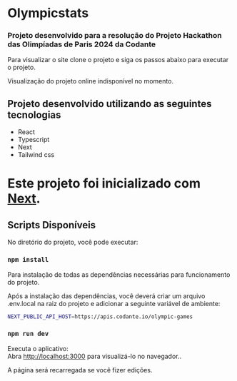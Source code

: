 #  Olympicstats
### Projeto desenvolvido para a resolução do Projeto Hackathon das Olimpíadas de Paris 2024 da Codante

Para visualizar o site clone o projeto e siga os passos abaixo para executar o projeto.

Visualização do projeto online indisponível no momento.

## Projeto desenvolvido utilizando as seguintes tecnologias
  - React
  - Typescript
  - Next
  - Tailwind css

# Este projeto foi inicializado com [Next](https://nextjs.org/).

## Scripts Disponíveis

No diretório do projeto, você pode executar:

### `npm install`

Para instalação de todas as dependências necessárias para funcionamento do projeto.

Após a instalação das dependências, você deverá criar um arquivo .env.local na raiz do projeto e adicionar a seguinte variável de ambiente:

```bash
NEXT_PUBLIC_API_HOST=https://apis.codante.io/olympic-games
```

### `npm run dev`

Executa o aplicativo:\
Abra [http://localhost:3000](http://localhost:3000) para visualizá-lo no navegador..

A página será recarregada se você fizer edições.
